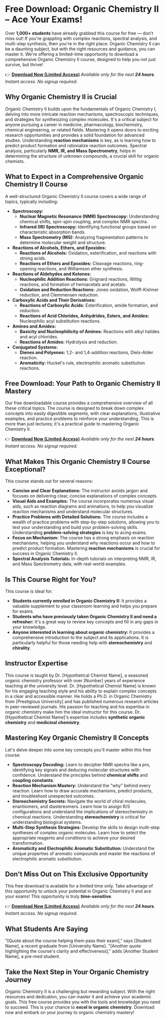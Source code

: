 # Free Download: Organic Chemistry II – Ace Your Exams!

Over **1,000+ students** have already grabbed this course for free — don’t miss out! If you're grappling with complex reactions, spectral analysis, and multi-step synthesis, then you're in the right place. Organic Chemistry II can be a daunting subject, but with the right resources and guidance, you can master it. We're offering a limited-time opportunity to download a comprehensive Organic Chemistry II course, designed to help you not just survive, but thrive!

👉 [**Download Now (Limited Access)**](https://udemywork.com/organic-chemistry-ii)
_Available only for the next **24 hours**. Instant access. No signup required._

## Why Organic Chemistry II is Crucial

Organic Chemistry II builds upon the fundamentals of Organic Chemistry I, delving into more intricate reaction mechanisms, spectroscopic techniques, and strategies for synthesizing complex molecules. It's a critical subject for anyone pursuing a career in medicine, pharmacology, biochemistry, chemical engineering, or related fields. Mastering it opens doors to exciting research opportunities and provides a solid foundation for advanced studies. Understanding **reaction mechanisms** is key, as is learning how to predict product formation and rationalize reaction outcomes. Spectral analysis, particularly **NMR, IR, and Mass Spectrometry**, helps in determining the structure of unknown compounds, a crucial skill for organic chemists.

## What to Expect in a Comprehensive Organic Chemistry II Course

A well-structured Organic Chemistry II course covers a wide range of topics, typically including:

*   **Spectroscopy:**
    *   **Nuclear Magnetic Resonance (NMR) Spectroscopy:** Understanding chemical shifts, spin-spin coupling, and complex NMR spectra.
    *   **Infrared (IR) Spectroscopy:** Identifying functional groups based on characteristic absorption bands.
    *   **Mass Spectrometry (MS):** Analyzing fragmentation patterns to determine molecular weight and structure.
*   **Reactions of Alcohols, Ethers, and Epoxides:**
    *   **Reactions of Alcohols:** Oxidation, esterification, and reactions with strong acids.
    *   **Reactions of Ethers and Epoxides:** Cleavage reactions, ring-opening reactions, and Williamson ether synthesis.
*   **Reactions of Aldehydes and Ketones:**
    *   **Nucleophilic Addition Reactions:** Grignard reactions, Wittig reactions, and formation of hemiacetals and acetals.
    *   **Oxidation and Reduction Reactions:** Jones oxidation, Wolff-Kishner reduction, and Clemmensen reduction.
*   **Carboxylic Acids and Their Derivatives:**
    *   **Reactions of Carboxylic Acids:** Esterification, amide formation, and reduction.
    *   **Reactions of Acid Chlorides, Anhydrides, Esters, and Amides:** Nucleophilic acyl substitution reactions.
*   **Amines and Amides:**
    *   **Basicity and Nucleophilicity of Amines:** Reactions with alkyl halides and acyl chlorides.
    *   **Reactions of Amides:** Hydrolysis and reduction.
*   **Conjugated Systems:**
    *   **Dienes and Polyenes:** 1,2- and 1,4-addition reactions, Diels-Alder reaction.
    *   **Aromaticity:** Huckel's rule, electrophilic aromatic substitution reactions.

## Free Download: Your Path to Organic Chemistry II Mastery

Our free downloadable course provides a comprehensive overview of all these critical topics. The course is designed to break down complex concepts into easily digestible segments, with clear explanations, illustrative examples, and practice problems to reinforce your understanding. This is more than just lectures; it's a practical guide to mastering Organic Chemistry II.

👉 [**Download Now (Limited Access)**](https://udemywork.com/organic-chemistry-ii)
_Available only for the next **24 hours**. Instant access. No signup required._

## What Makes This Organic Chemistry II Course Exceptional?

This course stands out for several reasons:

*   **Concise and Clear Explanations:** The instructor avoids jargon and focuses on delivering clear, concise explanations of complex concepts.
*   **Visual Aids and Examples:** The course incorporates numerous visual aids, such as reaction diagrams and animations, to help you visualize reaction mechanisms and understand molecular structures.
*   **Practice Problems with Detailed Solutions:** The course includes a wealth of practice problems with step-by-step solutions, allowing you to test your understanding and build your problem-solving skills. Understanding **problem-solving strategies** is key to acing exams.
*   **Focus on Mechanism:** The course has a strong emphasis on reaction mechanisms, helping you understand why reactions occur and how to predict product formation. Mastering **reaction mechanisms** is crucial for success in Organic Chemistry II.
*   **Spectral Analysis Tutorials:** In-depth tutorials on interpreting NMR, IR, and Mass Spectrometry data, with real-world examples.

## Is This Course Right for You?

This course is ideal for:

*   **Students currently enrolled in Organic Chemistry II:** It provides a valuable supplement to your classroom learning and helps you prepare for exams.
*   **Students who have previously taken Organic Chemistry II and need a refresher:** It's a great way to review key concepts and fill in any gaps in your knowledge.
*   **Anyone interested in learning about organic chemistry:** It provides a comprehensive introduction to the subject and its applications. It is particularly helpful for those needing help with **stereochemistry** and **chirality**.

## Instructor Expertise

This course is taught by Dr. [Hypothetical Chemist Name], a seasoned organic chemistry professor with over [Number] years of experience teaching at the university level. Dr. [Hypothetical Chemist Name] is known for his engaging teaching style and his ability to explain complex concepts in a clear and accessible manner. He holds a Ph.D. in Organic Chemistry from [Prestigious University] and has published numerous research articles in peer-reviewed journals. His passion for teaching and his expertise in organic chemistry make him the ideal instructor for this course. Dr. [Hypothetical Chemist Name]'s expertise includes **synthetic organic chemistry** and **medicinal chemistry**.

## Mastering Key Organic Chemistry II Concepts

Let's delve deeper into some key concepts you'll master within this free course:

*   **Spectroscopy Decoding:** Learn to decipher NMR spectra like a pro, identifying key signals and deducing molecular structures with confidence. Understand the principles behind **chemical shifts** and **coupling constants**.
*   **Reaction Mechanism Mastery:** Understand the "why" behind every reaction. Learn how to draw accurate mechanisms, predict products, and troubleshoot unexpected outcomes.
*   **Stereochemistry Secrets:** Navigate the world of chiral molecules, enantiomers, and diastereomers. Learn how to assign R/S configurations and understand the implications of stereochemistry in chemical reactions. Understanding **stereochemistry** is critical for understanding biological systems.
*   **Multi-Step Synthesis Strategies:** Develop the skills to design multi-step syntheses of complex organic molecules. Learn how to select the appropriate reagents and conditions to achieve your desired transformation.
*   **Aromaticity and Electrophilic Aromatic Substitution:** Understand the unique properties of aromatic compounds and master the reactions of electrophilic aromatic substitution.

## Don't Miss Out on This Exclusive Opportunity

This free download is available for a limited time only. Take advantage of this opportunity to unlock your potential in Organic Chemistry II and ace your exams! This opportunity is truly **time-sensitive**.

👉 [**Download Now (Limited Access)**](https://udemywork.com/organic-chemistry-ii)
_Available only for the next **24 hours**. Instant access. No signup required._

## What Students Are Saying

"[Quote about the course helping them pass their exam]," says [Student Name], a recent graduate from [University Name]. "[Another quote highlighting the course's clarity and effectiveness]," adds [Another Student Name], a pre-med student.

## Take the Next Step in Your Organic Chemistry Journey

Organic Chemistry II is a challenging but rewarding subject. With the right resources and dedication, you can master it and achieve your academic goals. This free course provides you with the tools and knowledge you need to succeed. This is your chance to **excel in organic chemistry**. Download now and embark on your journey to organic chemistry mastery!
